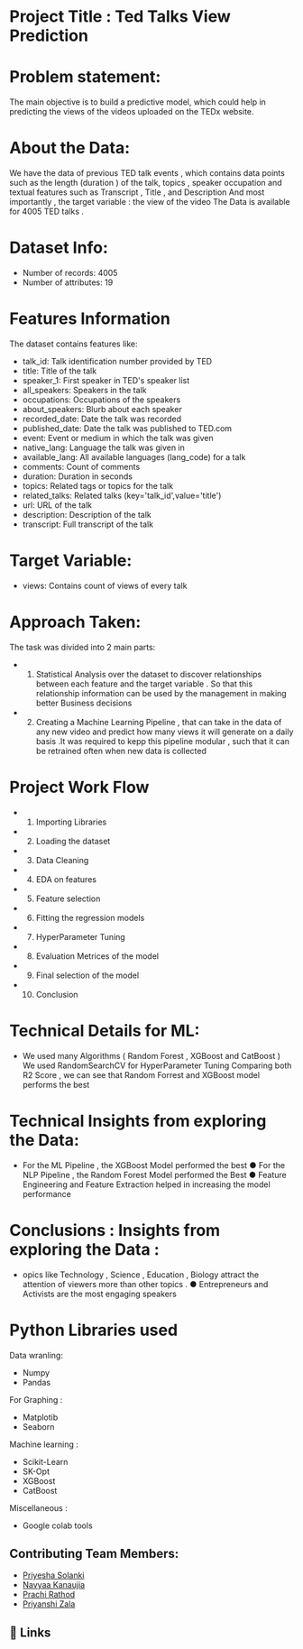 
# Project Title : Ted Talks View Prediction

# Problem statement:

The main objective is to build a predictive model, which could help in predicting the views of the videos uploaded on the TEDx website.

# About the Data:

We have the data of previous TED talk events , which contains data points such as the length (duration ) of the talk, topics , speaker occupation and textual features such as Transcript , Title , and Description And most importantly , the target variable : the view of the video The Data is available for 4005 TED talks .

# Dataset Info:

* Number of records: 4005
* Number of attributes: 19

# Features Information

The dataset contains features like:

* talk_id: Talk identification number provided by TED
* title: Title of the talk
* speaker_1: First speaker in TED's speaker list
* all_speakers: Speakers in the talk
* occupations: Occupations of the speakers
* about_speakers: Blurb about each speaker
* recorded_date: Date the talk was recorded
* published_date: Date the talk was published to TED.com
* event: Event or medium in which the talk was given
* native_lang: Language the talk was given in
* available_lang: All available languages (lang_code) for a talk
* comments: Count of comments
* duration: Duration in seconds
* topics: Related tags or topics for the talk
* related_talks: Related talks (key='talk_id',value='title')
* url: URL of the talk
* description: Description of the talk
* transcript: Full transcript of the talk

# Target Variable:

* views: Contains count of views of every talk

# Approach Taken:

The task was divided into 2 main parts:
 * 1. Statistical Analysis over the dataset to discover relationships between each feature and the target variable . So that this relationship information can be used by the management in making better Business decisions
 * 2. Creating a Machine Learning Pipeline , that can take in the data of any new video and predict how many views it will generate on a daily basis .It was required to kepp this pipeline modular , such that it can be retrained often when new data is collected

 # Project Work Flow

* 1.  Importing Libraries

* 2.  Loading the dataset

* 3.  Data Cleaning

* 4.  EDA on features

* 5.  Feature selection

* 6.  Fitting the regression models

* 7.  HyperParameter Tuning

* 8.  Evaluation Metrices of the model

* 9.  Final selection of the model

* 10. Conclusion

# Technical Details for ML:

* We used many Algorithms ( Random Forest , XGBoost and CatBoost ) We used RandomSearchCV for HyperParameter Tuning Comparing both R2 Score , we can see that Random Forrest and XGBoost model performs the best

# Technical Insights from exploring the Data:

* For the ML Pipeline , the XGBoost Model performed the best ● For the NLP Pipeline , the Random Forest Model performed the Best ● Feature Engineering and Feature Extraction helped in increasing the model performance

# Conclusions : Insights from exploring the Data :

* opics like Technology , Science , Education , Biology attract the attention of viewers more than other topics . ● Entrepreneurs and Activists are the most engaging speakers

# Python Libraries used

Data wranling:
* Numpy
* Pandas

For Graphing :
* Matplotib
* Seaborn

Machine learning :
* Scikit-Learn
* SK-Opt
* XGBoost
* CatBoost

Miscellaneous :
* Google colab tools


## Contributing Team Members: 

- [Priyesha Solanki](https://www.github.com/PUSol) 
- [Navyaa Kanaujia](https://github.com/navyaa2001) 
- [Prachi Rathod](https://github.com/PSRoth)
- [Priyanshi Zala](https://github.com/2610zala)
## 🔗 Links


